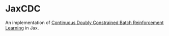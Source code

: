 # JaxCDC

An implementation of [Continuous Doubly Constrained Batch Reinforcement Learning](https://arxiv.org/abs/2102.09225) in Jax.
